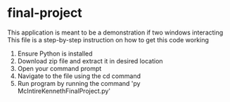 # final-project
This application is meant to be a demonstration if two windows interacting
This file is a step-by-step instruction on how to get this code working
1. Ensure Python is installed
2. Download zip file and extract it in desired location
3. Open your command prompt
4. Navigate to the file using the cd command
5. Run program by running the command 'py McIntireKennethFinalProject.py'
